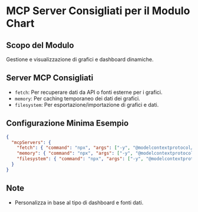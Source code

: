 # MCP Server Consigliati per il Modulo Chart

## Scopo del Modulo
Gestione e visualizzazione di grafici e dashboard dinamiche.

## Server MCP Consigliati
- `fetch`: Per recuperare dati da API o fonti esterne per i grafici.
- `memory`: Per caching temporaneo dei dati dei grafici.
- `filesystem`: Per esportazione/importazione di grafici e dati.

## Configurazione Minima Esempio
```json
{
  "mcpServers": {
    "fetch": { "command": "npx", "args": ["-y", "@modelcontextprotocol/server-fetch"] },
    "memory": { "command": "npx", "args": ["-y", "@modelcontextprotocol/server-memory"] },
    "filesystem": { "command": "npx", "args": ["-y", "@modelcontextprotocol/server-filesystem"] }
  }
}
```

## Note
- Personalizza in base al tipo di dashboard e fonti dati.

